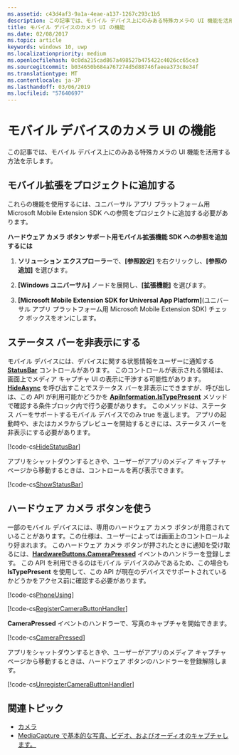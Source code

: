 ```yaml
---
ms.assetid: c43d4af3-9a1a-4eae-a137-1267c293c1b5
description: この記事では、モバイル デバイス上にのみある特殊カメラの UI 機能を活用する方法を示します。
title: モバイル デバイスのカメラ UI の機能
ms.date: 02/08/2017
ms.topic: article
keywords: windows 10, uwp
ms.localizationpriority: medium
ms.openlocfilehash: 0c0da215cad867a498527b475422c4026cc65ce3
ms.sourcegitcommit: b034650b684a767274d5d88746faeea373c8e34f
ms.translationtype: MT
ms.contentlocale: ja-JP
ms.lasthandoff: 03/06/2019
ms.locfileid: "57640697"
---
```

# <a name="camera-ui-features-for-mobile-devices"></a>モバイル デバイスのカメラ UI の機能

この記事では、モバイル デバイス上にのみある特殊カメラの UI 機能を活用する方法を示します。 

## <a name="add-the-mobile-extension-to-your-project"></a>モバイル拡張をプロジェクトに追加する 

これらの機能を使用するには、ユニバーサル アプリ プラットフォーム用 Microsoft Mobile Extension SDK への参照をプロジェクトに追加する必要があります。

**ハードウェア カメラ ボタン サポート用モバイル拡張機能 SDK への参照を追加するには**

1.  **ソリューション エクスプローラー**で、**[参照設定]** を右クリックし、**[参照の追加]** を選びます。

2.  **[Windows ユニバーサル]** ノードを展開し、**[拡張機能]** を選びます。

3.  **[Microsoft Mobile Extension SDK for Universal App Platform]**(ユニバーサル アプリ プラットフォーム用 Microsoft Mobile Extension SDK) チェック ボックスをオンにします。

## <a name="hide-the-status-bar"></a>ステータス バーを非表示にする

モバイル デバイスには、デバイスに関する状態情報をユーザーに通知する [**StatusBar**](https://msdn.microsoft.com/library/windows/apps/dn633864) コントロールがあります。 このコントロールが表示される領域は、画面上でメディア キャプチャ UI の表示に干渉する可能性があります。 [  **HideAsync**](https://msdn.microsoft.com/library/windows/apps/dn610339) を呼び出すことでステータス バーを非表示にできますが、呼び出しは、この API が利用可能かどうかを [**ApiInformation.IsTypePresent**](https://msdn.microsoft.com/library/windows/apps/dn949016) メソッドで確認する条件ブロック内で行う必要があります。 このメソッドは、ステータス バーをサポートするモバイル デバイスでのみ true を返します。 アプリの起動時や、またはカメラからプレビューを開始するときには、ステータス バーを非表示にする必要があります。

[!code-cs[HideStatusBar](./code/BasicMediaCaptureWin10/cs/MainPage.xaml.cs#SnippetHideStatusBar)]

アプリをシャットダウンするときや、ユーザーがアプリのメディア キャプチャ ページから移動するときは、コントロールを再び表示できます。

[!code-cs[ShowStatusBar](./code/BasicMediaCaptureWin10/cs/MainPage.xaml.cs#SnippetShowStatusBar)]

## <a name="use-the-hardware-camera-button"></a>ハードウェア カメラ ボタンを使う

一部のモバイル デバイスには、専用のハードウェア カメラ ボタンが用意されていることがあります。この仕様は、ユーザーによっては画面上のコントロールより好まれます。 このハードウェア カメラ ボタンが押されたときに通知を受け取るには、[**HardwareButtons.CameraPressed**](https://msdn.microsoft.com/library/windows/apps/dn653805) イベントのハンドラーを登録します。 この API を利用できるのはモバイル デバイスのみであるため、この場合も **IsTypePresent** を使用して、この API が現在のデバイスでサポートされているかどうかをアクセス前に確認する必要があります。

[!code-cs[PhoneUsing](./code/BasicMediaCaptureWin10/cs/MainPage.xaml.cs#SnippetPhoneUsing)]

[!code-cs[RegisterCameraButtonHandler](./code/BasicMediaCaptureWin10/cs/MainPage.xaml.cs#SnippetRegisterCameraButtonHandler)]

**CameraPressed** イベントのハンドラーで、写真のキャプチャを開始できます。

[!code-cs[CameraPressed](./code/BasicMediaCaptureWin10/cs/MainPage.xaml.cs#SnippetCameraPressed)]

アプリをシャットダウンするときや、ユーザーがアプリのメディア キャプチャ ページから移動するときは、ハードウェア ボタンのハンドラーを登録解除します。

[!code-cs[UnregisterCameraButtonHandler](./code/BasicMediaCaptureWin10/cs/MainPage.xaml.cs#SnippetUnregisterCameraButtonHandler)]

## <a name="related-topics"></a>関連トピック

* [カメラ](camera.md)
* [MediaCapture で基本的な写真、ビデオ、およびオーディオのキャプチャします。](basic-photo-video-and-audio-capture-with-MediaCapture.md)





